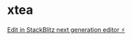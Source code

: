 # xtea

[Edit in StackBlitz next generation editor ⚡️](https://stackblitz.com/~/github.com/liuxianyi/xtea)